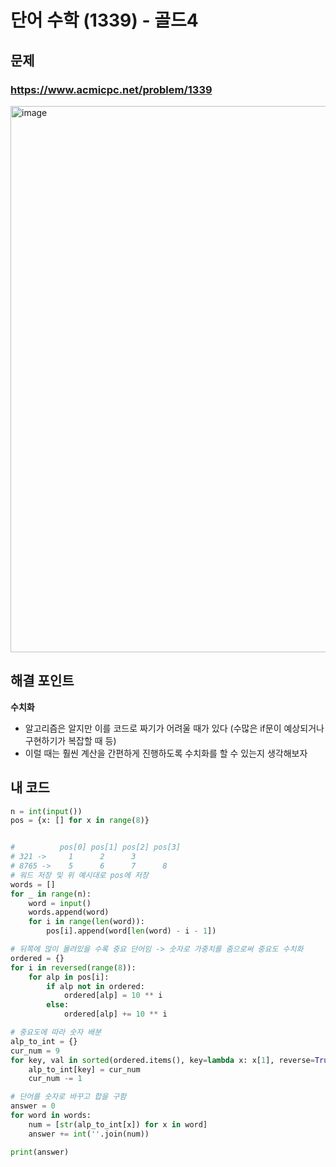 # 단어 수학 (1339) - 골드4

## 문제
### https://www.acmicpc.net/problem/1339
<img width="874" alt="image" src="https://user-images.githubusercontent.com/72330884/203569095-a652cec4-f8e1-40c9-ba6d-0c86dda03320.png">

## 해결 포인트
**수치화**
- 알고리즘은 알지만 이를 코드로 짜기가 어려울 때가 있다 (수많은 if문이 예상되거나 구현하기가 복잡할 때 등)
- 이럴 때는 훨씬 계산을 간편하게 진행하도록 수치화를 할 수 있는지 생각해보자

## 내 코드
```python
n = int(input())
pos = {x: [] for x in range(8)}


#          pos[0] pos[1] pos[2] pos[3]
# 321 ->     1      2      3
# 8765 ->    5      6      7      8
# 워드 저장 및 위 예시대로 pos에 저장
words = []
for _ in range(n):
    word = input()
    words.append(word)
    for i in range(len(word)):
        pos[i].append(word[len(word) - i - 1])

# 뒤쪽에 많이 몰려있을 수록 중요 단어임 -> 숫자로 가중치를 줌으로써 중요도 수치화
ordered = {}
for i in reversed(range(8)):
    for alp in pos[i]:
        if alp not in ordered:
            ordered[alp] = 10 ** i
        else:
            ordered[alp] += 10 ** i

# 중요도에 따라 숫자 배분
alp_to_int = {}
cur_num = 9
for key, val in sorted(ordered.items(), key=lambda x: x[1], reverse=True):
    alp_to_int[key] = cur_num
    cur_num -= 1

# 단어를 숫자로 바꾸고 합을 구함
answer = 0
for word in words:
    num = [str(alp_to_int[x]) for x in word]
    answer += int(''.join(num))

print(answer)

```
